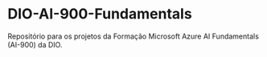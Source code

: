 # DIO-AI-900-Fundamentals
Repositório para os projetos da Formação Microsoft Azure AI Fundamentals (AI-900) da DIO.
